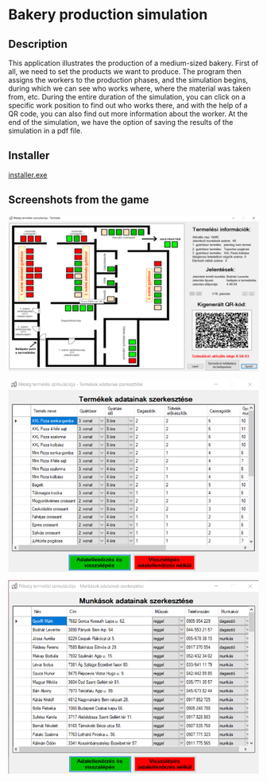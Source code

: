 # Bakery production simulation

## Description
This application illustrates the production of a medium-sized bakery. First of all, we need to set the products we want to produce. The program then assigns the workers to the production phases, and the simulation begins, during which we can see who works where, where the material was taken from, etc. During the entire duration of the simulation, you can click on a specific work position to find out who works there, and with the help of a QR code, you can also find out more information about the worker. At the end of the simulation, we have the option of saving the results of the simulation in a pdf file.

## Installer

[installer.exe](people.inf.elte.hu/cagwkv/installer.exe)

## Screenshots from the game

![Simulation window](https://raw.githubusercontent.com/Erik-Krascsenits/BakerySimulation/main/3.png)

![Products window](https://raw.githubusercontent.com/Erik-Krascsenits/BakerySimulation/main/2.png)

![Employees window](https://raw.githubusercontent.com/Erik-Krascsenits/BakerySimulation/main/1.png)
